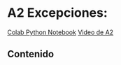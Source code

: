 # A2 Excepciones: 

[Colab Python Notebook](https://colab.research.google.com/drive/19IQxrnnCMl7H3hAmMbakp7LYo6PCLuJJ)
[Video de A2](https://youtu.be/_cd0_vssxzA)


## Contenido 

